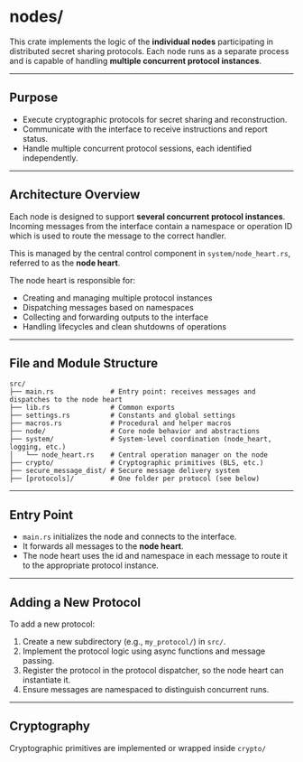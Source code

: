 # nodes/

This crate implements the logic of the **individual nodes** participating in distributed secret sharing protocols. Each node runs as a separate process and is capable of handling **multiple concurrent protocol instances**.

---

## Purpose

- Execute cryptographic protocols for secret sharing and reconstruction.
- Communicate with the interface to receive instructions and report status.
- Handle multiple concurrent protocol sessions, each identified independently.

---

## Architecture Overview

Each node is designed to support **several concurrent protocol instances**. Incoming messages from the interface contain a namespace or operation ID which is used to route the message to the correct handler.

This is managed by the central control component in `system/node_heart.rs`, referred to as the **node heart**.

The node heart is responsible for:

- Creating and managing multiple protocol instances
- Dispatching messages based on namespaces
- Collecting and forwarding outputs to the interface
- Handling lifecycles and clean shutdowns of operations

---

## File and Module Structure

```
src/
├── main.rs              # Entry point: receives messages and dispatches to the node heart
├── lib.rs               # Common exports
├── settings.rs          # Constants and global settings
├── macros.rs            # Procedural and helper macros
├── node/                # Core node behavior and abstractions
├── system/              # System-level coordination (node_heart, logging, etc.)
│   └── node_heart.rs    # Central operation manager on the node
├── crypto/              # Cryptographic primitives (BLS, etc.)
├── secure_message_dist/ # Secure message delivery system
├── [protocols]/         # One folder per protocol (see below)
```

---

## Entry Point

- `main.rs` initializes the node and connects to the interface.
- It forwards all messages to the **node heart**.
- The node heart uses the id and namespace in each message to route it to the appropriate protocol instance.

---

## Adding a New Protocol

To add a new protocol:

1. Create a new subdirectory (e.g., `my_protocol/`) in `src/`.
2. Implement the protocol logic using async functions and message passing.
3. Register the protocol in the protocol dispatcher, so the node heart can instantiate it.
4. Ensure messages are namespaced to distinguish concurrent runs.

---

## Cryptography

Cryptographic primitives are implemented or wrapped inside `crypto/` 
